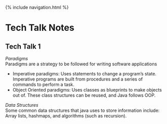 {% include navigation.html %}

# Tech Talk Notes

## Tech Talk 1

*Paradigms*\
Paradigms are a strategy to be followed for writing software applications
- Imperative paradigms: Uses statements to change a program’s state. Imperative programs are built from procedures and a series of commands to perform a task.
- Object Oriented paradigms: Uses classes as blueprints to make objects out of. These class structures can be reused, and Java follows OOP.

*Data Structures*\
Some common data structures that java uses to store information include: Array lists, hashmaps, and algorithms (such as recursion).
